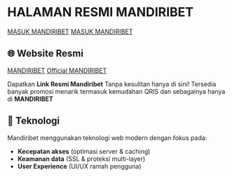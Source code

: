 # HALAMAN RESMI MANDIRIBET
<a href="https://mandiribet.pages.dev/">MASUK MANDIRIBET</a>
<a href="https://mandiribet.pages.dev/">MASUK MANDIRIBET</a>

## 🌐 Website Resmi
<a href="https://simandiri.com/">MANDIRIBET</a>
<a href="https://mandiribetbos.com/">Official MANDIRIBET</a>

Dapatkan **Link Resmi Mandiribet** Tanpa kesulitan hanya di sini! Tersedia banyak promosi menarik termasuk kemudahan QRIS dan sebagainya hanya di **MANDIRIBET**

## 🚀 Teknologi
Mandiribet menggunakan teknologi web modern dengan fokus pada:
- **Kecepatan akses** (optimasi server & caching)
- **Keamanan data** (SSL & proteksi multi-layer)
- **User Experience** (UI/UX ramah pengguna)
